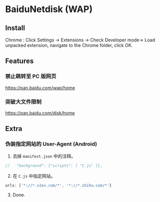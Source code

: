 # BaiduNetdisk (WAP)

## Install
Chrome : Click Settings -> Extensions -> Check Developer mode-> Load unpacked extension, navigate to the Chrome folder, click OK.

## Features

### 禁止跳转至 PC 版网页
https://pan.baidu.com/wap/home

### 突破大文件限制
https://pan.baidu.com/disk/home

## Extra

### 伪装指定网站的 User-Agent (Android)
1. 去掉 `manifest.json` 中的注释。
  ```javascript
  //   "background": {"scripts": [ "C.js" ]},
  ```

2. 在 `C.js` 中指定网站。
  ```javascript
  urls: ['*://*.v2ex.com/*', '*://*.zhihu.com/*']
  ```

3. Done.